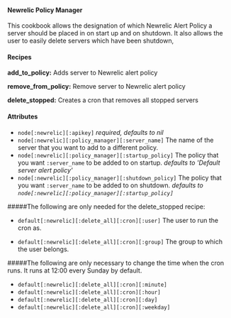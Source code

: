 #### Newrelic Policy Manager
This cookbook allows the designation of which Newrelic Alert Policy a server should be placed in on start up and on shutdown. It also allows the user to easily delete servers which have been shutdown, 


#### Recipes
**add_to_policy:** Adds server to Newrelic alert policy

**remove_from_policy:** Remove server to Newrelic alert policy

**delete_stopped:** Creates a cron that removes all stopped servers

#### Attributes
- `node[:newrelic][:apikey]` *required, defaults to nil*
- `node[:newrelic][:policy_manager][:server_name]` The name of the server that you want to add to a different policy.
- `node[:newrelic][:policy_manager][:startup_policy]` The policy that you want `:server_name` to be added to on startup.  *defaults to 'Default server alert policy'*
- `node[:newrelic][:policy_manager][:shutdown_policy]` The policy that you want `:server_name` to be added to on shutdown. *defaults to `node[:newrelic][:policy_manager][:startup_policy]`*

#####The following are only needed for the delete_stopped recipe:

- `default[:newrelic][:delete_all][:cron][:user]` The user to run the cron as.

- `default[:newrelic][:delete_all][:cron][:group]` The group to which the user belongs. 

#####The following are only necessary to change the time when the cron runs. It runs at 12:00 every Sunday by default.
- `default[:newrelic][:delete_all][:cron][:minute]`
- `default[:newrelic][:delete_all][:cron][:hour]`
- `default[:newrelic][:delete_all][:cron][:day]`
- `default[:newrelic][:delete_all][:cron][:weekday]`